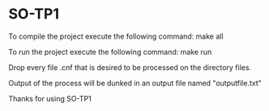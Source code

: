 # SO-TP1

To compile the project execute the following command:
    make all

To run the project execute the following command:
    make run

Drop every file .cnf that is desired to be processed on the directory files.

Output of the process will be dunked in an output file named "outputfile.txt"

Thanks for using SO-TP1